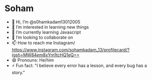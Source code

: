 # Soham
- 👋 Hi, I’m @s0hamkadam13012005
- 👀 I’m interested in learning new things
- 🌱 I’m currently learning Javascript
- 💞️ I’m looking to collaborate on 
- 📫 How to reach me Instagram/ https://www.instagram.com/sohamkadam_13/profilecard/?igsh=MW84em8xYm1tcHQ1eQ==
- 😄 Pronouns: He/him
- ⚡ Fun fact: "I believe every error has a lesson, and every bug has a story."
